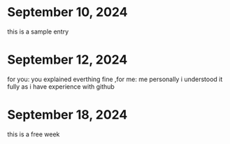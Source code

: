 # September 10, 2024

this is a sample entry

# September 12, 2024

for you: you explained everthing fine
,for me: me personally i understood it fully as i have experience with github

# September 18, 2024

this is a free week
